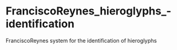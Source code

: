 # FranciscoReynes_hieroglyphs_-identification
FranciscoReynes system for the identification of hieroglyphs
